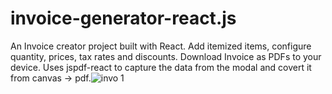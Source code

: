 # invoice-generator-react.js

An Invoice creator project built with React. Add itemized items, configure quantity, prices, tax rates and discounts. Download Invoice as PDFs to your device. Uses jspdf-react to capture the data from the modal and covert it from canvas -> pdf.![invo 1](https://user-images.githubusercontent.com/85329823/211133538-c90e3220-4ade-4e35-84cb-4cd05c07c12d.png)
